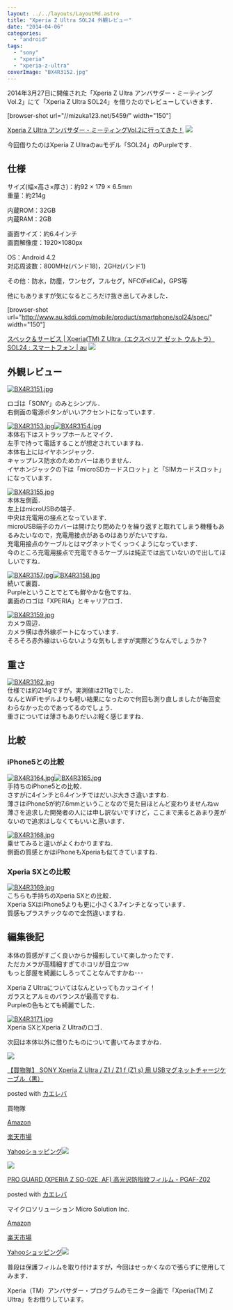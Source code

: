 ```yaml
---
layout: ../../layouts/LayoutMd.astro
title: "Xperia Z Ultra SOL24 外観レビュー"
date: "2014-04-06"
categories: 
  - "android"
tags: 
  - "sony"
  - "xperia"
  - "xperia-z-ultra"
coverImage: "BX4R3152.jpg"
---
```


2014年3月27日に開催された「Xperia Z Ultra アンバサダー・ミーティングVol.2」にて「Xperia Z Ultra SOL24」を借りたのでレビューしていきます．

\[browser-shot url="//mizuka123.net/5459/" width="150"\]

[Xperia Z Ultra アンバサダー・ミーティングVol.2に行ってきた！](//mizuka123.net/5459/) [![](http://b.hatena.ne.jp/entry/image///mizuka123.net/5459/)](http://b.hatena.ne.jp/entry///mizuka123.net/5459/)

今回借りたのはXperia Z Ultraのauモデル「SOL24」のPurpleです．

## 仕様

サイズ(幅×高さ×厚さ)：約92 × 179 × 6.5mm  
重量：約214g

内蔵ROM：32GB  
内蔵RAM：2GB

画面サイズ：約6.4インチ  
画面解像度：1920×1080px

OS：Android 4.2  
対応周波数：800MHz(バンド18)，2GHz(バンド1)

その他：防水，防塵，ワンセグ，フルセグ，NFC(FeliCa)，GPS等

他にもありますが気になるところだけ抜き出してみました．

\[browser-shot url="http://www.au.kddi.com/mobile/product/smartphone/sol24/spec/" width="150"\]

[スペック＆サービス | Xperia(TM) Z Ultra（エクスペリア ゼット ウルトラ） SOL24 : スマートフォン | au](http://www.au.kddi.com/mobile/product/smartphone/sol24/spec/) [![](http://b.hatena.ne.jp/entry/image/http://www.au.kddi.com/mobile/product/smartphone/sol24/spec/)](http://b.hatena.ne.jp/entry/http://www.au.kddi.com/mobile/product/smartphone/sol24/spec/)

## 外観レビュー

[![BX4R3151.jpg](images/13660574554_a9b9fc10fe_b.jpg)](http://www.flickr.com/photos/67522130@N08/13660574554/ "BX4R3151.jpg")

ロゴは「SONY」のみとシンプル．  
右側面の電源ボタンがいいアクセントになっています．

[![BX4R3153.jpg](images/13660245205_f3f27f049d_b.jpg)](http://www.flickr.com/photos/67522130@N08/13660245205/ "BX4R3153.jpg")[![BX4R3154.jpg](images/13660249785_0433b02a12_b.jpg)](http://www.flickr.com/photos/67522130@N08/13660249785/ "BX4R3154.jpg")  
本体右下はストラップホールとマイク．  
左手で持って電話することが想定されていますね．  
本体右上にはイヤホンジャック．  
キャップレス防水のためカバーはありません．  
イヤホンジャックの下は「microSDカードスロット」と「SIMカードスロット」になっています．

[![BX4R3155.jpg](images/13660591074_be0a2e746f_b.jpg)](http://www.flickr.com/photos/67522130@N08/13660591074/ "BX4R3155.jpg")  
本体左側面．  
左上はmicroUSBの端子．  
中央は充電用の接点となっています．  
microUSB端子のカバーは開けたり閉めたりを繰り返すと取れてしまう機種もあるみたいなので，充電用接点があるのはありがたいですね．  
充電用接点のケーブルとはマグネットでくっつくようになっています．  
今のところ充電用接点で充電できるケーブルは純正では出ていないので出してほしいですね．

[![BX4R3157.jpg](images/13660594484_416479653b_b.jpg)](http://www.flickr.com/photos/67522130@N08/13660594484/ "BX4R3157.jpg")[![BX4R3158.jpg](images/13660277343_e3ab3599bc_b.jpg)](http://www.flickr.com/photos/67522130@N08/13660277343/ "BX4R3158.jpg")  
続いて裏面．  
Purpleということでとても鮮やかな色ですね．  
裏面のロゴは「XPERIA」とキャリアロゴ．

[![BX4R3159.jpg](images/13660601824_b0404f56b6_b.jpg)](http://www.flickr.com/photos/67522130@N08/13660601824/ "BX4R3159.jpg")  
カメラ周辺．  
カメラ横は赤外線ポートになっています．  
そろそろ赤外線はいらないような気もしますが実際どうなんでしょうか？

## 重さ

[![BX4R3162.jpg](images/13660605164_a11692c68c_b.jpg)](http://www.flickr.com/photos/67522130@N08/13660605164/ "BX4R3162.jpg")  
仕様では約214gですが，実測値は211gでした．  
なんとWiFiモデルよりも軽い結果になったので何回も測り直しましたが毎回変わらなかったのであってるのでしょう．  
重さについては薄さもありだいぶ軽く感じますね．

## 比較

### iPhone5との比較

[![BX4R3164.jpg](images/13660271085_2d3343b5aa_b.jpg)](http://www.flickr.com/photos/67522130@N08/13660271085/ "BX4R3164.jpg")[![BX4R3165.jpg](images/13660291463_4b7327aa01_b.jpg)](http://www.flickr.com/photos/67522130@N08/13660291463/ "BX4R3165.jpg")  
手持ちのiPhone5との比較．  
さすがに4インチと6.4インチではだいぶ大きさ違いますね．  
薄さはiPhone5が約7.6mmということなので見た目ほとんど変わりませんねｗ  
薄さを追求した開発者の人には申し訳ないですけど，ここまで来るとあまり差がないので追求はしなくてもいいと思います．

[![BX4R3168.jpg](images/13660277185_f57705bbdf_b.jpg)](http://www.flickr.com/photos/67522130@N08/13660277185/ "BX4R3168.jpg")  
乗せてみると違いがよくわかりますね．  
側面の質感とかはiPhoneもXperiaも似てきていますね．

### Xperia SXとの比較

[![BX4R3169.jpg](images/13660298963_860c5a4ab2_b.jpg)](http://www.flickr.com/photos/67522130@N08/13660298963/ "BX4R3169.jpg")  
こちらも手持ちのXperia SXとの比較．  
Xperia SXはiPhone5よりも更に小さく3.7インチとなっています．  
質感もプラスチックなので全然違いますね．

## 編集後記

本体の質感がすごく良いからか撮影していて楽しかったです．  
ただカメラが高精細すぎてホコリが目立つｗ  
もっと部屋を綺麗にしろってことなんですかね･･･

Xperia Z Ultraについてはなんといってもカッコイイ！  
ガラスとアルミのバランスが最高ですね．  
Purpleの色もとても綺麗でした．

[![BX4R3171.jpg](images/13660284965_abb39ee379_b.jpg)](http://www.flickr.com/photos/67522130@N08/13660284965/ "BX4R3171.jpg")  
Xperia SXとXperia Z Ultraのロゴ．

次回は本体以外に借りたものについて書いてみますかね．

[![](images/41dWRuqP20L._SL160_.jpg)](https://www.amazon.co.jp/exec/obidos/ASIN/B00FWJH3HW/mizuka123-22/ref=nosim/)

[【買物隊】 SONY Xperia Z Ultra / Z1 / Z1 f (Z1 s) 用 USBマグネットチャージケーブル（黒）](https://www.amazon.co.jp/exec/obidos/ASIN/B00FWJH3HW/mizuka123-22/ref=nosim/)

posted with [カエレバ](http://kaereba.com)

買物隊

[Amazon](http://www.amazon.co.jp/gp/search?keywords=SONY%20Xperia%20Z%20Ultra&__mk_ja_JP=%83J%83%5E%83J%83i&tag=mizuka123-22 "アマゾン")

[楽天市場](http://hb.afl.rakuten.co.jp/hgc/032b53ee.4b34c5ee.0f4a541e.f440145e/?pc=http%3A%2F%2Fsearch.rakuten.co.jp%2Fsearch%2Fmall%2FSONY%2520Xperia%2520Z%2520Ultra%2F-%2Ff.1-p.1-s.1-sf.0-st.A-v.2%3Fx%3D0%26scid%3Daf_ich_link_urltxt%26m%3Dhttp%3A%2F%2Fm.rakuten.co.jp%2F "楽天市場")

[Yahooショッピング![](//ad.jp.ap.valuecommerce.com/servlet/gifbanner?sid=3066752&pid=881990642)](//ck.jp.ap.valuecommerce.com/servlet/referral?sid=3066752&pid=881990642&vc_url=http%3A%2F%2Fshopping.search.yahoo.co.jp%2Fsearch%3FuIv%3Don%26ei%3DUTF-8%26tab_ex%3Dcommerce%26slider%3D0%26va%3DSONY%2520Xperia%2520Z%2520Ultra "Yahooショッピング")

[![](images/41XC5xy9Y6L._SL160_.jpg)](https://www.amazon.co.jp/exec/obidos/ASIN/B00BEFGXZQ/mizuka123-22/ref=nosim/)

[PRO GUARD (XPERIA Z SO-02E, AF) 高光沢防指紋フィルム・PGAF-Z02](https://www.amazon.co.jp/exec/obidos/ASIN/B00BEFGXZQ/mizuka123-22/ref=nosim/)

posted with [カエレバ](http://kaereba.com)

マイクロソリューション Micro Solution Inc.

[Amazon](http://www.amazon.co.jp/gp/search?keywords=PRO%20GUARD&__mk_ja_JP=%83J%83%5E%83J%83i&tag=mizuka123-22 "アマゾン")

[楽天市場](http://hb.afl.rakuten.co.jp/hgc/032b53ee.4b34c5ee.0f4a541e.f440145e/?pc=http%3A%2F%2Fsearch.rakuten.co.jp%2Fsearch%2Fmall%2FPRO%2520GUARD%2F-%2Ff.1-p.1-s.1-sf.0-st.A-v.2%3Fx%3D0%26scid%3Daf_ich_link_urltxt%26m%3Dhttp%3A%2F%2Fm.rakuten.co.jp%2F "楽天市場")

[Yahooショッピング![](//ad.jp.ap.valuecommerce.com/servlet/gifbanner?sid=3066752&pid=881990642)](//ck.jp.ap.valuecommerce.com/servlet/referral?sid=3066752&pid=881990642&vc_url=http%3A%2F%2Fshopping.search.yahoo.co.jp%2Fsearch%3FuIv%3Don%26ei%3DUTF-8%26tab_ex%3Dcommerce%26slider%3D0%26va%3DPRO%2520GUARD "Yahooショッピング")

普段は保護フィルムを取り付けますが，今回はせっかくなので張らずに使用してみます．

Xperia（TM）アンバサダー・プログラムのモニター企画で「Xperia(TM) Z Ultra」をお借りしています。
